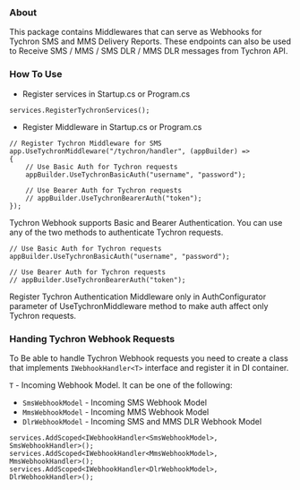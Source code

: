 ### About
This package contains Middlewares that can serve as Webhooks for Tychron SMS and MMS Delivery Reports. 
These endpoints can also be used to Receive SMS / MMS / SMS DLR / MMS DLR messages from Tychron API.

### How To Use
- Register services in Startup.cs or Program.cs
```
services.RegisterTychronServices();
```
- Register Middleware in Startup.cs or Program.cs
```
// Register Tychron Middleware for SMS
app.UseTychronMiddleware("/tychron/handler", (appBuilder) =>
{
    // Use Basic Auth for Tychron requests
    appBuilder.UseTychronBasicAuth("username", "password");

    // Use Bearer Auth for Tychron requests
    // appBuilder.UseTychronBearerAuth("token");
});
```

Tychron Webhook supports Basic and Bearer Authentication. You can use any of the two methods to authenticate Tychron requests.
```
// Use Basic Auth for Tychron requests
appBuilder.UseTychronBasicAuth("username", "password");

// Use Bearer Auth for Tychron requests
// appBuilder.UseTychronBearerAuth("token");
```

Register Tychron Authentication Middleware only in AuthConfigurator parameter of UseTychronMiddleware method to make auth affect only Tychron requests.

### Handing Tychron Webhook Requests

To Be able to handle Tychron Webhook requests you need to create a class that implements `IWebhookHandler<T>` interface and register it in DI container.

`T` -  Incoming Webhook Model. It can be one of the following:
- `SmsWebhookModel` - Incoming SMS Webhook Model
- `MmsWebhookModel` - Incoming MMS Webhook Model
- `DlrWebhookModel` - Incoming SMS and MMS DLR Webhook Model

```
services.AddScoped<IWebhookHandler<SmsWebhookModel>, SmsWebhookHandler>();
services.AddScoped<IWebhookHandler<MmsWebhookModel>, MmsWebhookHandler>();
services.AddScoped<IWebhookHandler<DlrWebhookModel>, DlrWebhookHandler>();
```